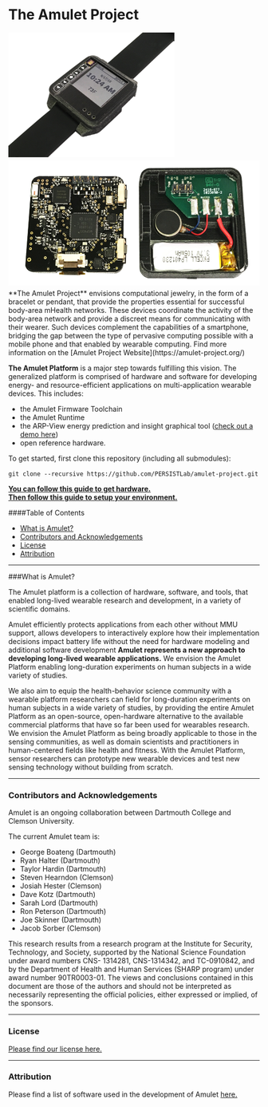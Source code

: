 The Amulet Project
=====
<div>
<img style="float: left; margin-right: 1%; margin-bottom: 0.5em;" src="media/amulet_wearable.jpg" height="250px" alt="Amulet Wearable"/>
<img style="float: left; margin-right: 1%; margin-bottom: 0.5em;" src="media/amulet_inside.jpg" height="250px" alt="Amulet Wearable"/>
<p style="clear: both;">
</div>
**The Amulet Project** envisions computational jewelry, in the form of a bracelet or pendant, that provide the properties essential for successful body-area mHealth networks. These devices coordinate the activity of the body-area network and provide a discreet means for communicating with their wearer. Such devices complement the capabilities of a smartphone, bridging the gap between the type of pervasive computing possible with a mobile phone and that enabled by wearable computing. Find more information on the [Amulet Project Website](https://amulet-project.org/)


**The Amulet Platform** is a major step towards fulfilling this vision. The generalized platform is comprised of hardware and software for developing energy- and resource-efficient applications on multi-application wearable devices. This includes:

- the Amulet Firmware Toolchain
- the Amulet Runtime
- the ARP-View energy prediction and insight graphical tool ([check out a demo here](https://persistlab.github.io/amulet-project/arp-view-demo/))
- open reference hardware.

To get started, first clone this repository (including all submodules):

```
git clone --recursive https://github.com/PERSISTLab/amulet-project.git
```

**[You can follow this guide to get hardware.](hardware/README.md)**<br>
**[Then follow this guide to setup your environment.](GETTING_STARTED.md)**

####Table of Contents

- [What is Amulet?](#what-is-amulet)
- [Contributors and Acknowledgements](#contributors-and-acknowledgements)
- [License](#license)
- [Attribution](#attribution)

---

###What is Amulet?

The Amulet platform is a collection of hardware, software, and tools, that enabled long-lived wearable research and development, in a variety of scientific domains. 

Amulet efficiently protects applications from each other without MMU support, allows developers to interactively explore how their implementation decisions impact battery life without the need for hardware modeling and additional software development
**Amulet represents a new approach to developing long-lived wearable applications.** We envision the Amulet Platform enabling long-duration experiments on human subjects in a wide variety of studies.

We also aim to equip the health-behavior science community with a wearable platform researchers can field for long-duration experiments on human subjects in a wide variety of studies, by providing the entire Amulet Platform as an open-source, open-hardware alternative to the available commercial platforms that have so far been used for wearables research. 
We envision the Amulet Platform as being broadly applicable to those in the sensing communities, as well as domain scientists and practitioners in human-centered fields like health and fitness. With the Amulet Platform, sensor researchers can prototype new wearable devices and test new sensing technology without building from scratch.

---

### Contributors and Acknowledgements
Amulet is an ongoing collaboration between Dartmouth College and Clemson University.

The current Amulet team is:
- George Boateng (Dartmouth)
- Ryan Halter (Dartmouth)
- Taylor Hardin (Dartmouth)
- Steven Hearndon (Clemson)
- Josiah Hester (Clemson)
- Dave Kotz (Dartmouth)
- Sarah Lord (Dartmouth)
- Ron Peterson (Dartmouth)
- Joe Skinner (Dartmouth)
- Jacob Sorber (Clemson)

This research results from a research program at the Institute for Security, Technology, and Society, supported by the National Science Foundation under award numbers CNS- 1314281, CNS-1314342, and TC-0910842, and by the Department of Health and Human Services (SHARP program) under award number 90TR0003-01. The views and conclusions contained in this document are those of the authors and should not be interpreted as necessarily representing the official policies, either expressed or implied, of the sponsors.


---
### License

[Please find our license here.](LICENSE.pdf)

---
### Attribution

Please find a list of software used in the development of Amulet [here.](ATTRIBUTION.md)

